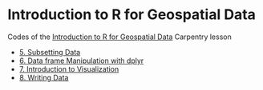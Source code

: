 # Introduction to R for Geospatial Data
Codes of the [Introduction to R for Geospatial Data](https://datacarpentry.org/r-intro-geospatial/) Carpentry lesson

* [5. Subsetting Data](05-data-subsetting.R)
* [6. Data frame Manipulation with dplyr](06-dplyr.R)
* [7. Introduction to Visualization](07-plot-ggplot2.R)
* [8. Writing Data](08-writing-data.R)